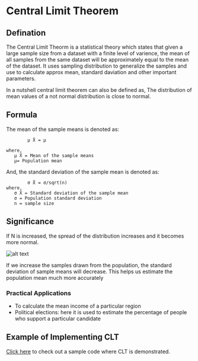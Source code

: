 # Central Limit Theorem

## Defination 
The Central Limit Theorm is a statistical theory which states that given a large sample size from a dataset with a finite level of varience, the mean of all samples from the same dataset will be approximately equal to the mean of the dataset. It uses sampling distribution to generalize the samples and use to calculate approx mean, standard daviation and other important parameters.

In a nutshell central limit theorem can also be defined as, The distribution of mean values of a not normal distribution is close to normal. 

## Formula
The mean of the sample means is denoted as:

            µ X̄ = µ
            
    where,
       µ X̄ = Mean of the sample means
       µ= Population mean

And, the standard deviation of the sample mean is denoted as:

            σ X̄ = σ/sqrt(n)
    where,
       σ X̄ = Standard deviation of the sample mean
       σ = Population standard deviation
       n = sample size
 
 ## Significance 
 If N is increased, the spread of the distribution increases and it becomes more normal.
 
 ![alt text](https://github.com/prishita-s/winter-of-contributing/blob/main/Machine_Learning/Statistics_for_Machine_Learning/Assets/img1.jpg)
 
 If we increase the samples drawn from the population, the standard deviation of sample means will decrease. This helps us estimate the population mean much more accurately
 

### Practical Applications 
  - To calculate the mean income of a particular region
 - Political elections: here it is used to estimate the percentage of people who support a particular candidate  

## Example of Implementing CLT
[Click here](https://github.com/prishita-s/winter-of-contributing/blob/main/Machine_Learning/Statistics_for_Machine_Learning/1.3%20Central%20Limit%20Theorem/1_3_Central_Limit_Theorem_(D).ipynb) to check out a sample code where CLT is demonstrated. 
